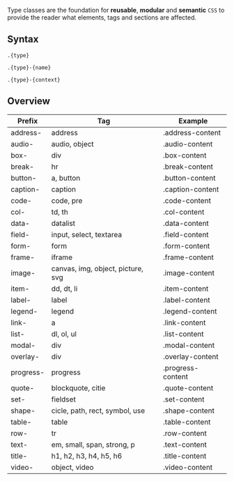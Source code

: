 Type classes are the foundation for **reusable**, **modular** and **semantic** `CSS` to provide the reader what elements, tags and sections are affected.


Syntax
------

```
.{type}
```

```
.{type}-{name}
```

```
.{type}-{context}
```


Overview
--------

<table>
	<thead>
		<tr>
			<th>Prefix</th>
			<th>Tag</th>
			<th>Example</th>
		</tr>
	</thead>
	<tbody>
		<tr>
			<td>address-</td>
			<td>address</td>
			<td>.address-content</td>
		</tr>
		<tr>
			<td>audio-</td>
			<td>audio, object</td>
			<td>.audio-content</td>
		</tr>
		<tr>
			<td>box-</td>
			<td>div</td>
			<td>.box-content</td>
		</tr>
		<tr>
			<td>break-</td>
			<td>hr</td>
			<td>.break-content</td>
		</tr>
		<tr>
			<td>button-</td>
			<td>a, button</td>
			<td>.button-content</td>
		</tr>
		<tr>
			<td>caption-</td>
			<td>caption</td>
			<td>.caption-content</td>
		</tr>
		<tr>
			<td>code-</td>
			<td>code, pre</td>
			<td>.code-content</td>
		</tr>
		<tr>
			<td>col-</td>
			<td>td, th</td>
			<td>.col-content</td>
		</tr>
		<tr>
			<td>data-</td>
			<td>datalist</td>
			<td>.data-content</td>
		</tr>
		<tr>
			<td>field-</td>
			<td>input, select, textarea</td>
			<td>.field-content</td>
		</tr>
		<tr>
			<td>form-</td>
			<td>form</td>
			<td>.form-content</td>
		</tr>
		<tr>
			<td>frame-</td>
			<td>iframe</td>
			<td>.frame-content</td>
		</tr>
		<tr>
			<td>image-</td>
			<td>canvas, img, object, picture, svg</td>
			<td>.image-content</td>
		</tr>
		<tr>
			<td>item-</td>
			<td>dd, dt, li</td>
			<td>.item-content</td>
		</tr>
		<tr>
			<td>label-</td>
			<td>label</td>
			<td>.label-content</td>
		</tr>
		<tr>
			<td>legend-</td>
			<td>legend</td>
			<td>.legend-content</td>
		</tr>
		<tr>
			<td>link-</td>
			<td>a</td>
			<td>.link-content</td>
		</tr>
		<tr>
			<td>list-</td>
			<td>dl, ol, ul</td>
			<td>.list-content</td>
		</tr>
		<tr>
			<td>modal-</td>
			<td>div</td>
			<td>.modal-content</td>
		</tr>
		<tr>
			<td>overlay-</td>
			<td>div</td>
			<td>.overlay-content</td>
		</tr>
		<tr>
			<td>progress-</td>
			<td>progress</td>
			<td>.progress-content</td>
		</tr>
		<tr>
			<td>quote-</td>
			<td>blockquote, citie</td>
			<td>.quote-content</td>
		</tr>
		<tr>
			<td>set-</td>
			<td>fieldset</td>
			<td>.set-content</td>
		</tr>
		<tr>
			<td>shape-</td>
			<td>cicle, path, rect, symbol, use</td>
			<td>.shape-content</td>
		</tr>
		<tr>
			<td>table-</td>
			<td>table</td>
			<td>.table-content</td>
		</tr>
		<tr>
			<td>row-</td>
			<td>tr</td>
			<td>.row-content</td>
		</tr>
		<tr>
			<td>text-</td>
			<td>em, small, span, strong, p</td>
			<td>.text-content</td>
		</tr>
		<tr>
			<td>title-</td>
			<td>h1, h2, h3, h4, h5, h6</td>
			<td>.title-content</td>
		</tr>
		<tr>
			<td>video-</td>
			<td>object, video</td>
			<td>.video-content</td>
		</tr>
	</tbody>
</table>
